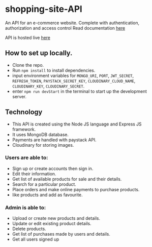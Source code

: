 # shopping-site-API
An API for an e-commerce website. Complete with authentication, authorization and access control
Read documentation [here](https://docs.google.com/document/d/1QQ4SvOgUYSjFfYY-iZz7_7BaGae908HDgzVSrc7yIxw/edit?usp=sharing)

API is hosted live [here](http://e-shop-tk9t.onrender.com/api/v1/)

## How to set up locally. 
- Clone the repo.
- Run `npm install` to install dependencies.
- input environment variables for `MONGO_URI`, `PORT`, `JWT_SECRET`, `REFRESH_TOKEN`, `PAYSTACK_SECRET_KEY`, 
  `CLOUDINARY_CLOUD_NAME`, `CLOUDINARY_KEY`, `CLOUDINARY_SECRET`.
- enter `npm run devStart` in the terminal to start up the development server.

## Technology
- This API is created using the Node JS language and Express JS framework.
- It uses MongoDB database.
- Payments are handled with paystack API.
- Cloudinary for storing images. 
 
### Users are able to:
- Sign up or create accounts then sign in.
- Edit their information.
- Get list of available products for sale and their details.
- Search for a particular product.
- Place orders and make online payments to purchase products.
- like products and add as favourite.
### Admin is able to:
- Upload or create new products and details.
- Update or edit existing product details.
- Delete products.
- Get list of purchases made by users and details.
- Get all users signed up
